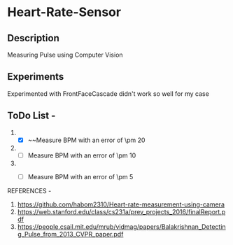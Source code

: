 # Heart-Rate-Sensor

## Description
Measuring Pulse using Computer Vision


## Experiments 
Experimented with 
FrontFaceCascade didn't work so well for my case


## ToDo List - 
1. -[x] ~~Measure BPM with an error of \pm 20
2. -[ ] Measure BPM with an error of \pm 10
3. -[ ] Measure BPM with an error of \pm 5



REFERENCES - 

1. <https://github.com/habom2310/Heart-rate-measurement-using-camera>
2. <https://web.stanford.edu/class/cs231a/prev_projects_2016/finalReport.pdf>
3. <https://people.csail.mit.edu/mrub/vidmag/papers/Balakrishnan_Detecting_Pulse_from_2013_CVPR_paper.pdf>
